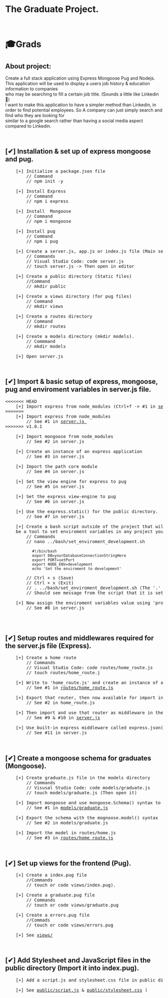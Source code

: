 
 # The Graduate Project.
<br>

# 🎓Grads

 ## About project:
Create a full stack application using Express Mongoose Pug and Nodejs. <br>
This application will be used to display a users job history & education information to companies <br>
who may be searching to fill a certain job title. (Sounds a little like Linkedin 🤣) <br>
I want to make this application to have a simpler method than Linkedin, in order to find potential employees. 
So A company can just simply search and find who they are looking for <br>
similar to a google search rather than having a social media aspect compared to Linkedin. <br>

&nbsp;


 ## [✔] Installation & set up of express mongoose and pug.
<pre>
    [+] Initialize a package.json file 
        // Command
        // npm init -y 
    
    [+] Install Express 
        // Command 
        // npm i express
    
    [+] Install  Mongoose 
        // Command
        // npm i mongoose
    
    [+] Install pug
        // Command 
        // npm i pug
    
    [+] Create a server.js, app.js or index.js file (Main server file)
        // Commands
        // Visual Studio Code: code server.js 
        // touch server.js -> Then open in editor
    
    [+] Create a public directory (Static files) 
        //Command
        // mkdir public
    
    [+] Create a views directory (for pug files) 
        // Command 
        // mkdir views

    [+] Create a routes directory 
        // Command
        // mkdir routes
    
    [+] Create a models directory (mkdir models).
        // Commmand
        // mkdir models

    [+] Open server.js 
</pre>
&nbsp;


 ## [✔] Import & basic setup of express, mongoose, pug and enviroment variables in server.js file.
<pre>
<<<<<<< HEAD
    [+] Import express from node_modules (Ctrl+f -> #1 in <a href="https://github.com/DariusRain/Grads/blob/master/grads/server.js">server.js </a> )).
=======
    [+] Import express from node_modules 
        // See #1 in <a href="https://github.com/DariusRain/Grads/blob/master/grads/server.js">server.js </a>
>>>>>>> v1.0.1
    
    [+] Import mongoose from node_modules 
        // See #2 in server.js
    
    [+] Create an instance of an express application 
        // See #3 in server.js

    [+] Import the path core module 
        // See #4 in server.js
    
    [+] Set the view engine for express to pug 
        // See #5 in server.js

    [+] Set the express view-engine to pug
        // See #6 in server.js
    
    [+] Use the express.static() for the public directory.
        // See #7 in server.js

    [+] Create a bash script outside of the project that will 
    be a tool to set enviroment variables in any project you may work on. 
        // Commands 
        // nano ../bash/set_enviroment_development.sh
        <code>
            #!/bin/bash
            export DB=yourDatabaseConnectionStringHere
            export PORT=setPort
            export NODE_ENV=development
            echo 'Set the enviroment to development'
        </code>
        // Ctrl + s (Save) 
        // Ctrl + x (Exit)
        // . ../bash/set_enviroment_development.sh (The '.' states the current directory you are in & the path to the bash script you want to execute)
        // Should see message from the script that it is set to a specific enviroment.

    [+] Now assign the enviroment variables value using 'process.env'
        // See #8 in server.js

</pre>
&nbsp;    


 ## [✔] Setup routes and middlewares required for the server.js file (Express).
<pre>
    [+] Create a home route 
        // Commands
        // Visual Studio Code: code routes/home_route.js
        // touch routes/home_route.j
    
    [+] Write to 'home_route.js' and create an instance of an express router to be exported 
        // See #1 in <a href="https://github.com/DariusRain/Grads/blob/master/grads/routes/home_route.js">routes/home_route.js</a>
    
    [+] Export that router, then now available for import in any nodejs file. 
        // See #2 in home_route.js

    [+] Then import and use that router as middleware in the server.js file 
        // See #9 & #10 in <a href="https://github.com/DariusRain/Grads/blob/master/grads/server.js">server.js</a>

    [+] Use built-in express middleware called express.json() so incoming requests can be parsed for interpretation.
        // See #11 in server.js 
</pre>
&nbsp;


 ## [✔] Create a mongoose schema for graduates (Mongoose).
<pre>
    [+] Create graduate.js file in the models directory
        // Commands  
        // Visusal Studio Code: code models/graduate.js
        // touch models/graduate.js (Then open it)
    
    [+] Import mongoose and use mongoose.Schema() syntax to make a schema 
        // See #1 in <a href="https://github.com/DariusRain/Grads/blob/master/grads/models/graduate.js">models/graduate.js</a>
    
    [+] Export the schema with the mognoose.model() syntax 
        // See #2 in models/graduate.js
    
    [+] Import the model in routes/home.js 
        // See #3 in <a href="https://github.com/DariusRain/Grads/blob/master/grads/routes/home_route.js">routes/home_route.js</a> 
</pre>
&nbsp;


 ## [✔] Set up views for the frontend (Pug).
<pre>
    [+] Create a index.pug file 
        //Commands
        // touch or code views/index.pug).
    
    [+] Create a graduate.pug file
        // Commands 
        // touch or code views/graduate.pug
    
    [+] Create a errors.pug file
        //Commads
        // touch or code views/errors.pug

    [+] See <a href="https://github.com/DariusRain/Grads/blob/master/grads/views">views/</a>
</pre>
&nbsp;



 ## [✔] Add Stylesheet and JavaScript files in the public directory (Import it into index.pug).
<pre>
    [+] Add a script.js and stylesheet.css file in public directory (touch or code public/script.js & public/stylesheet.css).
    
    [+] See <a href="https://github.com/DariusRain/Grads/blob/master/grads/public/index.js">public/script.js</a> & <a href="https://github.com/DariusRain/Grads/blob/master/grads/public/styles.css">public/stylesheet.css</a> )
</pre>
&nbsp;
